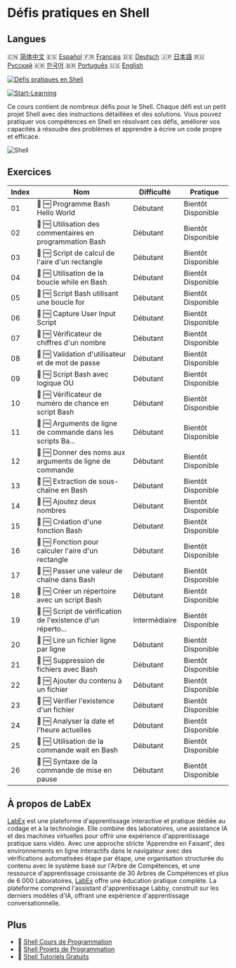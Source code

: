 # Défis pratiques en Shell

## Langues

🇨🇳 [简体中文](README_zh.md) 🇪🇸 [Español](README_es.md) 🇫🇷 [Français](README_fr.md) 🇩🇪 [Deutsch](README_de.md) 🇯🇵 [日本語](README_ja.md) 🇷🇺 [Русский](README_ru.md) 🇰🇷 [한국어](README_ko.md) 🇧🇷 [Português](README_pt.md) 🇺🇸 [English](README.md) 

[![Défis pratiques en Shell](https://cover-creator.labex.io/shell-practice-challenges.png?lang=fr)](https://labex.io/fr/courses/shell-practice-challenges)

[![Start-Learning](https://img.shields.io/badge/Start-Learning-whitesmoke?style=for-the-badge)](https://labex.io/fr/courses/shell-practice-challenges)

Ce cours contient de nombreux défis pour le Shell. Chaque défi est un petit projet Shell avec des instructions détaillées et des solutions. Vous pouvez pratiquer vos compétences en Shell en résolvant ces défis, améliorer vos capacités à résoudre des problèmes et apprendre à écrire un code propre et efficace.

![Shell](https://img.shields.io/badge/Shell-whitesmoke?style=for-the-badge&logo=shell)


## Exercices

|   Index | Nom                                                         | Difficulté    | Pratique           |
|---------|-------------------------------------------------------------|---------------|--------------------|
|      01 | 🎯 🆓 Programme Bash Hello World                            | Débutant      | Bientôt Disponible |
|      02 | 🎯 🆓 Utilisation des commentaires en programmation Bash    | Débutant      | Bientôt Disponible |
|      03 | 🎯 🆓 Script de calcul de l'aire d'un rectangle             | Débutant      | Bientôt Disponible |
|      04 | 🎯 🆓 Utilisation de la boucle while en Bash                | Débutant      | Bientôt Disponible |
|      05 | 🎯 🆓 Script Bash utilisant une boucle for                  | Débutant      | Bientôt Disponible |
|      06 | 🎯 🆓 Capture User Input Script                             | Débutant      | Bientôt Disponible |
|      07 | 🎯 🆓 Vérificateur de chiffres d'un nombre                  | Débutant      | Bientôt Disponible |
|      08 | 🎯 🆓 Validation d'utilisateur et de mot de passe           | Débutant      | Bientôt Disponible |
|      09 | 🎯 🆓 Script Bash avec logique OU                           | Débutant      | Bientôt Disponible |
|      10 | 🎯 🆓 Vérificateur de numéro de chance en script Bash       | Débutant      | Bientôt Disponible |
|      11 | 🎯 🆓 Arguments de ligne de commande dans les scripts Ba... | Débutant      | Bientôt Disponible |
|      12 | 🎯 🆓 Donner des noms aux arguments de ligne de commande    | Débutant      | Bientôt Disponible |
|      13 | 🎯 🆓 Extraction de sous-chaîne en Bash                     | Débutant      | Bientôt Disponible |
|      14 | 🎯 🆓 Ajoutez deux nombres                                  | Débutant      | Bientôt Disponible |
|      15 | 🎯 🆓 Création d'une fonction Bash                          | Débutant      | Bientôt Disponible |
|      16 | 🎯 🆓 Fonction pour calculer l'aire d'un rectangle          | Débutant      | Bientôt Disponible |
|      17 | 🎯 🆓 Passer une valeur de chaîne dans Bash                 | Débutant      | Bientôt Disponible |
|      18 | 🎯 🆓 Créer un répertoire avec un script Bash               | Débutant      | Bientôt Disponible |
|      19 | 🎯 🆓 Script de vérification de l'existence d'un réperto... | Intermédiaire | Bientôt Disponible |
|      20 | 🎯 🆓 Lire un fichier ligne par ligne                       | Débutant      | Bientôt Disponible |
|      21 | 🎯 🆓 Suppression de fichiers avec Bash                     | Débutant      | Bientôt Disponible |
|      22 | 🎯 🆓 Ajouter du contenu à un fichier                       | Débutant      | Bientôt Disponible |
|      23 | 🎯 🆓 Vérifier l'existence d'un fichier                     | Débutant      | Bientôt Disponible |
|      24 | 🎯 🆓 Analyser la date et l'heure actuelles                 | Débutant      | Bientôt Disponible |
|      25 | 🎯 🆓 Utilisation de la commande wait en Bash               | Débutant      | Bientôt Disponible |
|      26 | 🎯 🆓 Syntaxe de la commande de mise en pause               | Débutant      | Bientôt Disponible |

## À propos de LabEx

[LabEx](https://labex.io) est une plateforme d'apprentissage interactive et pratique dédiée au codage et à la technologie. Elle combine des laboratoires, une assistance IA et des machines virtuelles pour offrir une expérience d'apprentissage pratique sans vidéo. Avec une approche stricte 'Apprendre en Faisant', des environnements en ligne interactifs dans le navigateur avec des vérifications automatisées étape par étape, une organisation structurée du contenu avec le système basé sur l'Arbre de Compétences, et une ressource d'apprentissage croissante de 30 Arbres de Compétences et plus de 6 000 Laboratoires, [LabEx](https://labex.io) offre une éducation pratique complète. La plateforme comprend l'assistant d'apprentissage Labby, construit sur les derniers modèles d'IA, offrant une expérience d'apprentissage conversationnelle.

## Plus

- 🔗 [Shell Cours de Programmation](https://github.com/labex-labs/awesome-programming-courses)
- 🔗 [Shell Projets de Programmation](https://github.com/labex-labs/awesome-programming-projects)
- 🔗 [Shell Tutoriels Gratuits](https://github.com/labex-labs/shell-free-tutorials)

